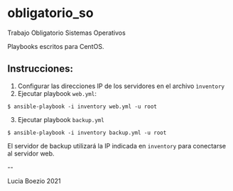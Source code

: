 # obligatorio_so

Trabajo Obligatorio Sistemas Operativos

Playbooks escritos para CentOS.

## Instrucciones:

1. Configurar las direcciones IP de los servidores en el archivo `ìnventory`
2. Ejecutar playbook `web.yml`:

```shell
$ ansible-playbook -i inventory web.yml -u root
```

3. Ejecutar playbook `backup.yml`

```shell
$ ansible-playbook -i inventory backup.yml -u root
```

El servidor de backup utilizará la IP indicada en `inventory` para conectarse al servidor web.

--

Lucia Boezio 2021
